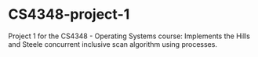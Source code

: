 # CS4348-project-1
Project 1 for the CS4348 - Operating Systems course: Implements the Hills and Steele concurrent inclusive scan algorithm using processes.
